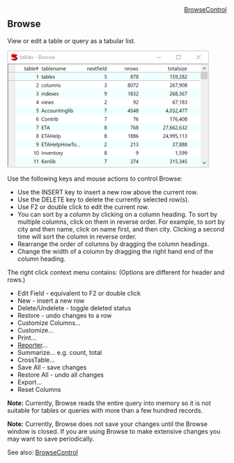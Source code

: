 <div style="float:right"><span class="toplinks"><a href="/suneidoc/User Interfaces/Reference/BrowseControl">BrowseControl</a></span></div>

## Browse

View or edit a table or query as a tabular list.

![](<../res/browse.png>)

Use the following keys and mouse actions to control Browse:

-	Use the INSERT key to insert a new row above the current row.
-	Use the DELETE key to delete the currently selected row(s).
-	Use F2 or double click to edit the current row.
-	You can sort by a column by clicking on a column heading. To sort by multiple columns, click on them in reverse order. For example, to sort by city and then name, click on name first, and then city. Clicking a second time will sort the column in reverse order.
-	Rearrange the order of columns by dragging the column headings.
-	Change the width of a column by dragging the right hand end of the column heading.


The right click context menu contains: (Options are different for header and rows.)

-	Edit Field - equivalent to F2 or double click
-	New - insert a new row
-	Delete/Undelete - toggle deleted status
-	Restore - undo changes to a row
-	Customize Columns...
-	Customize...
-	Print...
-	[Reporter](<Reporter.md>)...
-	Summarize... e.g. count, total
-	CrossTable...
-	Save All - save changes
-	Restore All - undo all changes
-	Export...
-	Reset Columns


**Note:** Currently, Browse reads the entire query into memory so it is not suitable for tables or queries with more than a few hundred records.

**Note:** Currently, Browse does not save your changes until the Browse window is closed. If you are using Browse to make extensive changes you may want to save periodically.

See also:
[BrowseControl](<../User Interfaces/Reference/BrowseControl.md>)